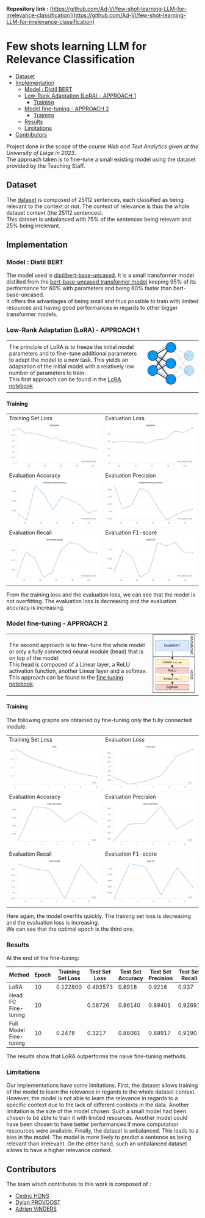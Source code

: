 <!-- <div style="text-align: center;"> -->
**Repository link :** [https://github.com/Ad-Vi/few-shot-learning-LLM-for-irrelevance-classification](https://github.com/Ad-Vi/few-shot-learning-LLM-for-irrelevance-classification)
<!-- </div> -->

# Few shots learning LLM for Relevance Classification

- [Dataset](#dataset)
- [Implementation](#implementation)
  - [Model : Distil BERT](#model--distil-bert)
  - [Low-Rank Adaptation (LoRA) - APPROACH 1](#low-rank-adaptation-lora---approach-1)
    - [Training](#training)
  - [Model fine-tuning - APPROACH 2](#model-fine-tuning---approach-2)
    - [Training](#training-1)
  - [Results](#results)
  - [Limitations](#limitations)
- [Contributors](#contributors)

Project done in the scope of the course *Web and Text Analytics given at the University of Liège in 2023*.  
The approach taken is to fine-tune a small existing model using the dataset provided by the Teaching Staff.

## Dataset

The [dataset](data/WaTA_dataset.csv) is composed of 25112 sentences, each classified as being relevant to the context or not. The context of relevance is thus the whole dataset context (the 25112 sentences).  
This dataset is unbalanced with 75% of the sentences being relevant and 25% being irrelevant.

## Implementation

### Model : Distil BERT

The model used is [distilbert-base-uncased](https://huggingface.co/distilbert-base-uncased). It is a small transformer model distilled from the [bert-base-uncased transformer model](https://huggingface.co/bert-base-uncased) keeping 95% of its performance for 60% with parameters and being 60% faster than bert-base-uncased.  
It offers the advantages of being small and thus possible to train with limited resources and having good performances in regards to other bigger transformer models.

### Low-Rank Adaptation (LoRA) - APPROACH 1

<table>
  <tr>
    <td>
    The principle of LoRA is to freeze the initial model parameters and to fine-tune additional parameters to adapt the model to a new task. This yields an adaptation of the initial model with a relatively low number of parameters to train.</br>
    This first approach can be found in the <a href="https://github.com/Ad-Vi/few-shot-learning-LLM-for-irrelevance-classification/blob/main/distil-bert_lora.ipynb">LoRA notebook</a>
    </td>
    <td>
        <img src="images/LoRA.png" alt="LoRA" style="width:700px">
    </td>
  </tr>
</table>

#### Training 

<table>
  <tr>
    <td>Training Set Loss</br><img src="images/LoRA-train-loss.png" alt="Training Loss"></td>
    <td>Evaluation Loss</br><img src="images/LoRA-eval-loss.png" alt="Evaluation Loss"></td>
  </tr>
  <tr>
    <td>Evaluation Accuracy</br><img src="images/LoRA-eval-accuracy.png" alt="Evaluation Accuracy"></td>
    <td>Evaluation Precision</br><img src="images/LoRA-eval-precision.png" alt="Evaluation Precision"></td>
  </tr>
  <tr>
    <td>Evaluation Recall</br><img src="images/LoRA-eval-recall.png" alt="evaluation Recall"></td>
    <td>Evaluation F1-score</br><img src="images/LoRA-eval-f1_score.png" alt="Evaluation F1-score"></td>
  </tr>
</table>

From the training loss and the evaluation loss, we can see that the model is not overfitting. The evaluation loss is decreasing and the evaluation accuracy is increasing.

### Model fine-tuning - APPROACH 2
<table>
  <tr>
    <td>
    The second approach is to fine-tune the whole model or only a fully connected neural module (head) that is on top of the model.  </br>
    This head is composed of a Linear layer, a ReLU activation function, another Linear layer and a softmax.  </br>
    This approach can be found in the <a href="https://github.com/Ad-Vi/few-shot-learning-LLM-for-irrelevance-classification/blob/main/distilbert-classifier.ipynb">fine tuning notebook</a>.</br>
    </td>
    <td>
        <img src="images/FT-head.png" alt="FT head", style="width:300px">
    </td>
  </tr>
</table>


#### Training 

The following graphs are obtained by fine-tuning only the fully connected module.
<table>
  <tr>
    <td>Training Set Loss</br><img src="images/FT-train-loss.png" alt="Training Loss"></td>
    <td>Evaluation Loss</br><img src="images/FT-eval-loss.png" alt="Evaluation Loss"></td>
  </tr>
  <tr>
    <td>Evaluation Accuracy</br><img src="images/FT-eval-accuracy.png" alt="Evaluation Accuracy"></td>
    <td>Evaluation Precision</br><img src="images/FT-eval-precision.png" alt="Evaluation Precision"></td>
  </tr>
  <tr>
    <td>Evaluation Recall</br><img src="images/FT-eval-recall.png" alt="evaluation Recall"></td>
    <td>Evaluation F1-score</br><img src="images/FT-eval-f1.png" alt="Evaluation F1-score"></td>
  </tr>
</table>

Here again, the model overfits quickly. The training set loss is decreasing and the evaluation loss is increasing.  
We can see that the optimal epoch is the third one.

### Results

At the end of the fine-tuning:

| Method | Epoch | Training Set Loss | Test Set Loss | Test Set Accuracy | Test Set Precision | Test Set Recall | Test Set F1-score |
|-------|------|---------------|------------------|----------|-----------|--------|----|
| LoRA    | 10 | 0.122800      | 0.493573         | 0.8918   | 0.9216    | 0.937  | 0.8566 |
| Head FC Fine-tuning    | 10 |       | 0.58726 | 0.86140   | 0.89401    | 0.92691  | 0.91017 |
| Full Model Fine-tuning    | 10 |   0.2478    | 0.3217 | 0.86061   | 0.89917    | 0.9190  | 0.908996 |

The results show that LoRA outperforms the naive fine-tuning methods.

### Limitations

Our implementations have some limitations. First, the dataset allows training of the model to learn the relevance in regards to the whole dataset context. However, the model is not able to learn the relevance in regards to a specific context due to the lack of different contexts in the data.
Another limitation is the size of the model chosen. Such a small model had been chosen to be able to train it with limited resources. Another model could have been chosen to have better performances if more computation ressources were available.
Finally, the dataset is unbalanced. This leads to a bias in the model. The model is more likely to predict a sentence as being relevant than irrelevant. On the other hand, such an unbalanced dataset allows to have a higher relevance context.

## Contributors

The team which contributes to this work is composed of :

- [Cédric HONS](https://github.com/cedhons)
- [Dylan PROVOOST](https://github.com/Deimort)
- [Adrien VINDERS](https://github.com/Ad-Vi)
